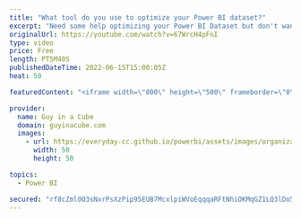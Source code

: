 ```yaml
---
title: "What tool do you use to optimize your Power BI dataset?"
excerpt: "Need some help optimizing your Power BI Dataset but don't want to hand over your Power BI Desktop file? Patrick shows you some tools to get information to help with optimizing assistance! These are tools we use EVERYDAY!  DAX Studio https://daxstudio.org/  Bravo for Power BI https://bravo.bi/  Tabular"
originalUrl: https://youtube.com/watch?v=67WrcH4pFnI
type: video
price: Free
length: PT5M40S
publishedDateTime: 2022-06-15T15:00:05Z
heat: 50

featuredContent: "<iframe width=\"800\" height=\"500\" frameborder=\"0\" src=\"https://www.youtube.com/embed/67WrcH4pFnI\" allow=\"accelerometer; autoplay; encrypted-media; gyroscope; picture-in-picture\" allowfullscreen></iframe>"

provider:
  name: Guy in a Cube
  domain: guyinacube.com
  images:
    - url: https://everyday-cc.github.io/powerbi/assets/images/organizations/guyinacube.com-50x50.jpg
      width: 50
      height: 50

topics:
  - Power BI

secured: "rf8cZml0O3sNxrPsXzPip95EUB7McxlpiWVoEqqqaRFtNhiOKMqGZ1LQ3lDo50MR9HS5uDE8+hzFpNk9nLEao5XXjKV09lyhr4B3k7sL5D59oe+eJMjVGWiZK13SaH+szecStftm9RpC/SBPdZ75A3GKlANBpHNdvYMVotSCK0SyMrRvJkNVugEOOdNg6Unxe9d4CsdJ65WgcKNX+dAxZ25KYx183/g1THyp4bv0ITj2nM0QgN+Oh2jF9q8YTHpiP8NDMiGbHzs4+xtVSSjbJcxqKJ7iR6WBSwB4747GfwO0g68KFVoRq1UZOCuOypRpUajyhZoOnn/ANxrDQbJ8+JIaUEded2gE6NPwJELsCpWPM0wMV2NABFb1lTqX1v1wtuDsmpup5L3Zzsq++S9ZDLBPi0C4/sr8dn/yZZKTjSE=;66pX+dO6x/OPFluzGrnDDQ=="
---
```



